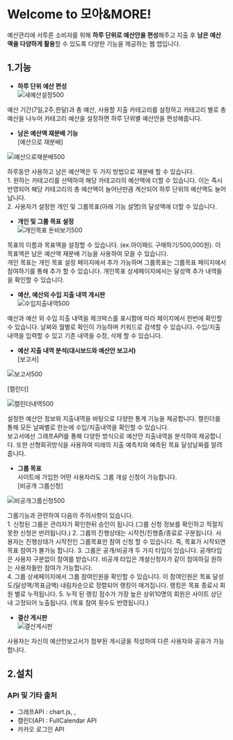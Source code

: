 

# Welcome to 모아&MORE!

예산관리에 서투른 소비자를 위해 **하루 단위로 예산안을 편성**해주고 지출 후 **남은 예산액을 다양하게 활용**할 수 있도록 다양한 기능을 제공하는 웹 앱입니다. 


## 1.기능

- **하루 단위 예산 편성**    
![새예산설정500](https://user-images.githubusercontent.com/66353188/99359749-e0952700-28f2-11eb-8a93-ee1e532cfeac.gif)

 예산 기간(7일,2주,한달)과 총 예산, 사용할 지출 카테고리를 설정하고 카테고리 별로 총예산을 나누어 카테고리 예산을 설정하면 하루 단위별 예산안을 편성해줍니다.      
 
- **남은 예산액 재분배 기능**   
[예산으로 재분배]

![예산으로재분배500](https://user-images.githubusercontent.com/66353188/99361387-57332400-28f5-11eb-88b6-b84b4e204d90.gif)

하루동안 사용하고 남은 예산액은 두 가지 방법으로 재분배 할 수 있습니다.       
	1.  원하는 카테고리를 선택하여 해당 카테고리의 예산액에 더할 수 있습니다. 이는 즉시 반영되어 해당 카테고리의 총 예산액이 늘어난만큼 계산되어 하루 단위의 예산액도 늘어납니다.   
  	2. 사용자가 설정한 개인 및 그룹목표(아래 기능 설명)의 달성액에 더할 수 있습니다.

- **개인 및 그룹 목표 설정**   
 ![개인목표 돈비보기500](https://user-images.githubusercontent.com/66353188/99361339-497d9e80-28f5-11eb-936b-155da3a1df4d.gif)
 
 목표의 이름과 목표액을 설정할 수 있습니다. (ex.아이패드 구매하기/500,000원). 이 목표액은 남은 예산액 재분배 기능을 사용하여 모을 수 있습니다.   
 개인 목표는 개인 목표 설정 페이지에서 추가 가능하며 그룹목표는 그룹목표 페이지에서 참여하기를 통해 추가 할 수 있습니다. 개인목표 상세페이지에서는 달성액 추가 내역들을 확인할 수 있습니다. 

- **예산, 예산외 수입 지출 내역 게시판**   
![수입지출내역500](https://user-images.githubusercontent.com/66353188/99359747-df63fa00-28f2-11eb-83f9-77cbfd43b2c1.gif)


 예산과 예산 외 수입 지출 내역을 체크박스를 표시함에 따라 페이지에서 한번에 확인할 수 있습니다. 날짜와 월별로 확인이 가능하며 키워드로 검색할 수 있습니다.
 수입/지출 내역을 입력할 수 있고 기존 내역을 수정, 삭제 할 수 있습니다.
 
- **예산 지출 내역 분석(대시보드와 예산안 보고서)**   
[보고서]

![보고서500](https://user-images.githubusercontent.com/66353188/99361348-4b476200-28f5-11eb-89eb-409cacd88740.gif)

[캘린더]

![캘린더내역500](https://user-images.githubusercontent.com/66353188/99361384-5601f700-28f5-11eb-8df6-dc3d3b7e0589.gif)

 설정한 예산안 정보와 지출내역을 바탕으로 다양한 통계 기능을 제공합니다. 캘린더를 통해 모든 날짜별로 한눈에 수입/지출내역을 확인할 수 있습니다.    
 보고서에선 그래프API를 통해 다양한 방식으로 예산안 지출내역을 분석하여 제공합니다. 또한 선형회귀방식을 사용하여 미래의 지출 예측치와 예측된 목표 달성날짜를 알려줍니다. 

- **그룹 목표**    
사이트에 가입한 어떤 사용자라도 그룹 개설 신청이 가능합니다.   
[비공개 그룹신청]

![비공개그룹신청500](https://user-images.githubusercontent.com/66353188/99361350-4bdff880-28f5-11eb-80ec-89983b8a7262.gif)


그룹기능과 관련하여 다음의 주의사항이 있습니다.   
	1. 신청된 그룹은 관리자가 확인한뒤 승인이 됩니다.(그룹 신청 정보를 확인하고 적절치 못한 신청은 반려됩니다.)
	2. 그룹의 진행상태는 시작전/진행중/종료로 구분됩니다. 사용자는 진행상태가 시작전인 그룹목표만 참여 신청 할 수 있습니다. 즉, 목표가 시작되면 목표 참여가 불가능 합니다. 
	3. 그룹은 공개/비공개 두 가지 타입이 있습니다. 공개타입은 사용자 구분없이 참여를 받습니다. 비공개 타입은 개설신청자가 같이 참여하길 원하는 사용자들만 참여가 가능합니다.  
	4. 그룹 상세페이지에서 그룹 참여인원을 확인할 수 있습니다. 이 참여인원은 목표 달성도(달성액/목표금액) 내림차순으로 정렬되어 랭킹이 매겨집니다. 랭킹은 목표 종료시 회원 별로 누적됩니다. 
	5. 누적 된 랭킹 점수가 가장 높은 상위10명의 회원은 사이트 상단내 고정되어 노출됩니다. (목표 참여 횟수도  반영됩니다.) 
		
- **결산 게시판**   
![결산게시판](https://user-images.githubusercontent.com/66353188/99361345-4aaecb80-28f5-11eb-8b5c-a42d80d7ff1d.gif)

사용자는 자신의 예산안보고서가 첨부된 게시글을 작성하여 다른 사용자와 공유가 가능합니다.   

2.설치
------------












### API 및 기타 출처   
- 그래프API : chart.js, , 
- 캘린더API : FullCalendar API
- 카카오 로그인 API

